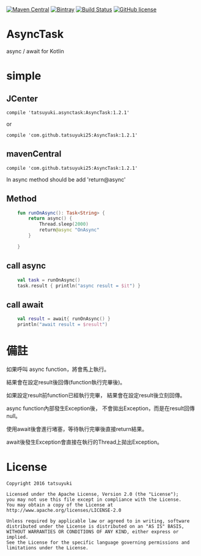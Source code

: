 [![Maven Central](https://img.shields.io/maven-central/v/com.github.tatsuyuki25/AsyncTask.svg)](http://search.maven.org/#search%7Cga%7C1%7Ca%3A%22AsyncTask%22)
[![Bintray](https://img.shields.io/bintray/v/tatsuyuki25/maven/AsyncTask.svg)](https://bintray.com/tatsuyuki25/maven/AsyncTask/view)
[![Build Status](https://travis-ci.org/tatsuyuki25/AsyncTask.svg?branch=master)](https://travis-ci.org/tatsuyuki25/AsyncTask)
[![GitHub license](https://img.shields.io/badge/license-Apache%20License%202.0-blue.svg?style=flat)](http://www.apache.org/licenses/LICENSE-2.0)
# AsyncTask
async / await for Kotlin

# simple

## JCenter
```
compile 'tatsuyuki.asynctask:AsyncTask:1.2.1'
```
or
```
compile 'com.github.tatsuyuki25:AsyncTask:1.2.1'
```

## mavenCentral
```
compile 'com.github.tatsuyuki25:AsyncTask:1.2.1'
```

In async method should be add 'return@async'
## Method
```kotlin
    fun runOnAsync(): Task<String> {
        return async() {
            Thread.sleep(2000)
            return@async "OnAsync"
        }

    }

```
## call async
```kotlin
    val task = runOnAsync()
    task.result { println("async result = $it") }
```

## call await
```kotlin
    val result = await{ runOnAsync() }
    println("await result = $result")
```

# 備註

如果呼叫 async function，將會馬上執行。

結果會在設定result後回傳(function執行完畢後)。

如果設定result前function已經執行完畢，
結果會在設定result後立刻回傳。

async function內部發生Exception後，
不會拋出Exception，而是在result回傳null。

使用await後會進行堵塞，等待執行完畢後直接return結果。

await後發生Exception會直接在執行的Thread上拋出Exception。


# License
```
Copyright 2016 tatsuyuki

Licensed under the Apache License, Version 2.0 (the "License");
you may not use this file except in compliance with the License.
You may obtain a copy of the License at
http://www.apache.org/licenses/LICENSE-2.0

Unless required by applicable law or agreed to in writing, software
distributed under the License is distributed on an "AS IS" BASIS,
WITHOUT WARRANTIES OR CONDITIONS OF ANY KIND, either express or implied.
See the License for the specific language governing permissions and
limitations under the License.
```

